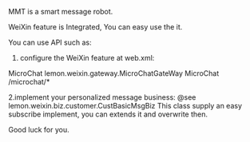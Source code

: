 MMT is a smart message robot.

WeiXin feature is Integrated, You can easy use the it.

You can use API such as:

1. configure the WeiXin feature at web.xml:
<filter>
	<filter-name>MicroChat</filter-name>
	<filter-class>lemon.weixin.gateway.MicroChatGateWay</filter-class>
</filter>
<filter-mapping>
	<filter-name>MicroChat</filter-name>
	<url-pattern>/microchat/*</url-pattern>
</filter-mapping>

2.implement your personalized message business:
@see lemon.weixin.biz.customer.CustBasicMsgBiz
This class supply an easy subscribe implement, you can extends it and overwrite then.

Good luck for you.